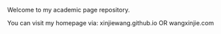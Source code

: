 Welcome to my academic page repository.

You can visit my homepage via:
xinjiewang.github.io
OR 
wangxinjie.com

